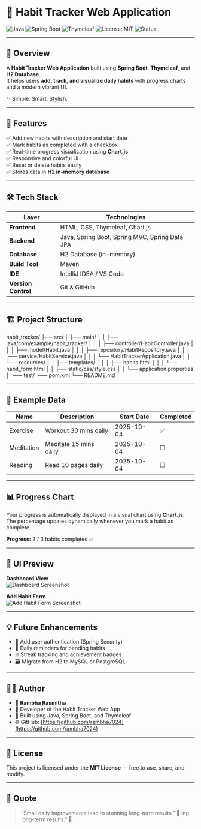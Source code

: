 # 🌿 Habit Tracker Web Application  

![Java](https://img.shields.io/badge/Java-21-orange?logo=java)
![Spring Boot](https://img.shields.io/badge/SpringBoot-3.5.6-brightgreen?logo=springboot)
![Thymeleaf](https://img.shields.io/badge/Thymeleaf-Template%20Engine-green?logo=thymeleaf)
![License: MIT](https://img.shields.io/badge/License-MIT-blue.svg)
![Status](https://img.shields.io/badge/Status-Completed-success)

---

## 🧠 Overview

A **Habit Tracker Web Application** built using **Spring Boot**, **Thymeleaf**, and **H2 Database**.  
It helps users **add, track, and visualize daily habits** with progress charts and a modern vibrant UI.  

✨ Simple. Smart. Stylish.

---

## 🌟 Features

✅ Add new habits with description and start date  
✅ Mark habits as completed with a checkbox  
✅ Real-time progress visualization using **Chart.js**  
✅ Responsive and colorful UI  
✅ Reset or delete habits easily  
✅ Stores data in **H2 in-memory database**

---

## 🛠️ Tech Stack

| Layer | Technologies |
|-------|---------------|
| **Frontend** | HTML, CSS, Thymeleaf, Chart.js |
| **Backend** | Java, Spring Boot, Spring MVC, Spring Data JPA |
| **Database** | H2 Database (in-memory) |
| **Build Tool** | Maven |
| **IDE** | IntelliJ IDEA / VS Code |
| **Version Control** | Git & GitHub |

---

## 🏗️ Project Structure

habit_tracker/
├── src/
│ ├── main/
│ │ ├── java/com/example/habit_tracker/
│ │ │ ├── controller/HabitController.java
│ │ │ ├── model/Habit.java
│ │ │ ├── repository/HabitRepository.java
│ │ │ ├── service/HabitService.java
│ │ │ └── HabitTrackerApplication.java
│ │ └── resources/
│ │ ├── templates/
│ │ │ ├── habits.html
│ │ │ └── habit_form.html
│ │ ├── static/css/style.css
│ │ └── application.properties
│ └── test/
├── pom.xml
└── README.md

---

## 🧩 Example Data

| Name       | Description           | Start Date | Completed |
|-------------|----------------------|-------------|-----------|
| Exercise    | Workout 30 mins daily | 2025-10-04  | ✅        |
| Meditation  | Meditate 15 mins daily| 2025-10-04  | ☐        |
| Reading     | Read 10 pages daily   | 2025-10-04  | ☐        |

---

## 📊 Progress Chart

Your progress is automatically displayed in a visual chart using **Chart.js**.  
The percentage updates dynamically whenever you mark a habit as complete.

**Progress:** 2 / 3 habits completed ✅

---

## 🎨 UI Preview

**Dashboard View**  
![Dashboard Screenshot](link-to-dashboard-image)

**Add Habit Form**  
![Add Habit Form Screenshot](link-to-add-habit-image)

---

## 💡 Future Enhancements

- 🚀 Add user authentication (Spring Security)  
- 🔔 Daily reminders for pending habits  
- 🔥 Streak tracking and achievement badges  
- 🗃️ Migrate from H2 to MySQL or PostgreSQL

---

## 👩‍💻 Author

- 👤 **Rambha Rasmitha**  
- 💼 Developer of the Habit Tracker Web App  
- 💬 Built using Java, Spring Boot, and Thymeleaf  
- 🌐 GitHub: [https://github.com/rambha7024](https://github.com/rambha7024)

---

## 📜 License

This project is licensed under the **MIT License** — free to use, share, and modify.

---

## 🌈 Quote

> “Small daily improvements lead to stunning long-term results.” 🌟
ing long-term results.” 🌟

